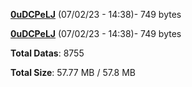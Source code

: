[**0uDCPeLJ**](/data/0uDCPeLJ.txt) (07/02/23 - 14:38)- 749 bytes

[**0uDCPeLJ**](/data/0uDCPeLJ.txt) (07/02/23 - 14:38)- 749 bytes

**Total Datas**: 8755

**Total Size**: 57.77 MB / 57.8 MB